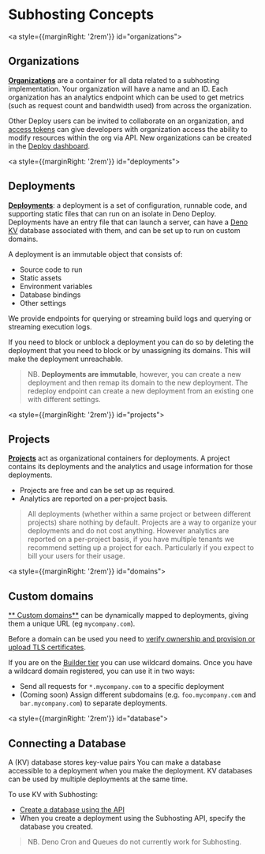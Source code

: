 # Subhosting Concepts



<a style={{marginRight: '2rem'}} id="organizations"></a>

## Organizations

[**Organizations**](https://apidocs.deno.com/#get-/organizations/-organizationId-)
are a container for all data related to a subhosting implementation. Your
organization will have a name and an ID. Each organization has an analytics
endpoint which can be used to get metrics (such as request count and bandwidth
used) from across the organization.

Other Deploy users can be invited to collaborate on an organization, and
[access tokens](https://dash.deno.com/account#access-tokens) can give developers
with organization access the ability to modify resources within the org via API.
New organizations can be created in the
[Deploy dashboard](https://dash.deno.com/orgs/new).

<a style={{marginRight: '2rem'}}  id="deployments"></a>

## Deployments

[**Deployments**](https://apidocs.deno.com/#get-/projects/-projectId-/deployments):
a deployment is a set of configuration, runnable code, and supporting static
files that can run on an isolate in Deno Deploy. Deployments have an entry file
that can launch a server, can have a [Deno KV](/deploy/kv/manual) database
associated with them, and can be set up to run on custom domains.

A deployment is an immutable object that consists of:

- Source code to run
- Static assets
- Environment variables
- Database bindings
- Other settings

We provide endpoints for querying or streaming build logs and querying or
streaming execution logs.

If you need to block or unblock a deployment you can do so by deleting the
deployment that you need to block or by unassigning its domains. This will make
the deployment unreachable.

> NB. **Deployments are immutable**, however, you can create a new deployment
> and then remap its domain to the new deployment. The redeploy endpoint can
> create a new deployment from an existing one with different settings.

<a style={{marginRight: '2rem'}}  id="projects"></a>

## Projects

[**Projects**](https://apidocs.deno.com/#get-/organizations/-organizationId-/projects)
act as organizational containers for deployments. A project contains its
deployments and the analytics and usage information for those deployments.

- Projects are free and can be set up as required.
- Analytics are reported on a per-project basis.

> All deployments (whether within a same project or between different projects)
> share nothing by default. Projects are a way to organize your deployments and
> do not cost anything. However analytics are reported on a per-project basis,
> if you have multiple tenants we recommend setting up a project for each.
> Particularly if you expect to bill your users for their usage.

<a style={{marginRight: '2rem'}}  id="domains"></a>

## Custom domains

[** Custom domains**](https://apidocs.deno.com/#get-/organizations/-organizationId-/domains)
can be dynamically mapped to deployments, giving them a unique URL (eg
`mycompany.com`).

Before a domain can be used you need to
[verify ownership and provision
or upload TLS certificates](https://github.com/denoland/deploy-api/blob/main/samples.ipynb).

If you are on the [Builder tier](https://deno.com/deploy/pricing?subhosting) you
can use wildcard domains. Once you have a wildcard domain registered, you can
use it in two ways:

- Send all requests for `*.mycompany.com` to a specific deployment
- (Coming soon) Assign different subdomains (e.g. `foo.mycompany.com` and
  `bar.mycompany.com`) to separate deployments.

<a style={{marginRight: '2rem'}}  id="database"></a>

## Connecting a Database

A (KV) database stores key-value pairs You can make a database accessible to a
deployment when you make the deployment. KV databases can be used by multiple
deployments at the same time.

To use KV with Subhosting:

- [Create a database using the API](https://docs.deno.com/deploy/kv/manual)
- When you create a deployment using the Subhosting API, specify the database
  you created.

> NB. Deno Cron and Queues do not currently work for Subhosting.
